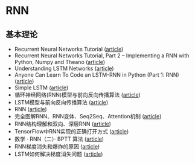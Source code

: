 # RNN

## 基本理论

- Recurrent Neural Networks Tutorial ([article](http://www.wildml.com/2015/09/recurrent-neural-networks-tutorial-part-1-introduction-to-rnns/))
- Recurrent Neural Networks Tutorial, Part 2 – Implementing a RNN with Python, Numpy and Theano ([article](https://dennybritz.com/posts/wildml/recurrent-neural-networks-tutorial-part-2/))
- Understanding LSTM Networks ([article](http://colah.github.io/posts/2015-08-Understanding-LSTMs/))
- Anyone Can Learn To Code an LSTM-RNN in Python (Part 1: RNN) ([article](https://iamtrask.github.io/2015/11/15/anyone-can-code-lstm/))
- Simple LSTM ([article](https://nicodjimenez.github.io/2014/08/08/lstm.html))
- 循环神经网络(RNN)模型与前向反向传播算法 ([article](https://www.cnblogs.com/pinard/p/6509630.html))
- LSTM模型与前向反向传播算法 ([article](http://www.cnblogs.com/pinard/p/6519110.html))
- RNN ([article](https://blog.csdn.net/zhaojc1995/article/details/80572098))
- 完全图解RNN、RNN变体、Seq2Seq、Attention机制 ([article](https://zhuanlan.zhihu.com/p/28054589))
- RNN结构理解和双向、深层RNN ([article](https://zhuanlan.zhihu.com/p/70835671))
- TensorFlow中RNN实现的正确打开方式 ([article](https://zhuanlan.zhihu.com/p/28196873))
- 数学 · RNN（二）· BPTT 算法 ([article](https://zhuanlan.zhihu.com/p/26892413))
- RNN梯度消失和爆炸的原因 ([article](https://zhuanlan.zhihu.com/p/28687529))
- LSTM如何解决梯度消失问题 ([article](https://zhuanlan.zhihu.com/p/28749444))

